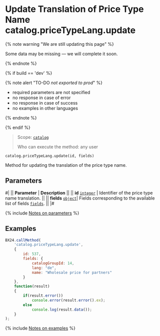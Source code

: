 # Update Translation of Price Type Name catalog.priceTypeLang.update

{% note warning "We are still updating this page" %}

Some data may be missing — we will complete it soon.

{% endnote %}

{% if build == 'dev' %}

{% note alert "TO-DO _not exported to prod_" %}

- required parameters are not specified
- no response in case of error
- no response in case of success
- no examples in other languages
  
{% endnote %}

{% endif %}

> Scope: [`catalog`](../../../scopes/permissions.md)
>
> Who can execute the method: any user

```http
catalog.priceTypeLang.update(id, fields)
```

Method for updating the translation of the price type name.

## Parameters

#|
|| **Parameter** | **Description** ||
|| **id**
[`integer`](../../data-types.md) | Identifier of the price type name translation. ||
|| **fields** 
[`object`](../../data-types.md)|  Fields corresponding to the available list of fields [`fields`](./catalog-price-type-lang-get-fields.md). ||
|#

{% include [Notes on parameters](../../../../_includes/required.md) %}

## Examples

```javascript
BX24.callMethod(
    'catalog.priceTypeLang.update',
    {
        id: 537,
        fields: {            
            catalogGroupId: 14,
            lang: "de",
            name: "Wholesale price for partners"
        }
    },
    function(result)
    {
        if(result.error())
            console.error(result.error().ex);
        else
            console.log(result.data());
    }
);
```
{% include [Notes on examples](../../../../_includes/examples.md) %}